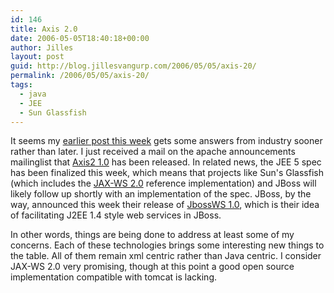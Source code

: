 ```yaml
---
id: 146
title: Axis 2.0
date: 2006-05-05T18:40:18+00:00
author: Jilles
layout: post
guid: http://blog.jillesvangurp.com/2006/05/05/axis-20/
permalink: /2006/05/05/axis-20/
tags:
  - java
  - JEE
  - Sun Glassfish
---
```

It seems my [earlier post this week](https://www.jillesvangurp.com/2006/05/03/wsdl-hell-and-other-ws-stuff/) gets some answers from industry sooner rather than later. I just received a mail on the apache announcements mailinglist that [Axis2 1.0](http://ws.apache.org/axis2/) has been released. In related news, the JEE 5 spec has been finalized this week, which means that projects like Sun's Glassfish (which includes the [JAX-WS 2.0](https://jax-ws.dev.java.net/) reference implementation) and JBoss will likely follow up shortly with an implementation of the spec. JBoss, by the way, announced this week their release of [JbossWS 1.0](http://www.jboss.org/wiki/Wiki.jsp?page=JBossWS), which is their idea of facilitating J2EE 1.4 style web services in JBoss.

In other words, things are being done to address at least some of my concerns. Each of these technologies brings some interesting new things to the table. All of them remain xml centric rather than Java centric. I consider JAX-WS 2.0 very promising, though at this point a good open source implementation compatible with tomcat is lacking.